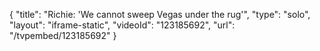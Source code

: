 {
    "title": "Richie: 'We cannot sweep Vegas under the rug'",
    "type": "solo",
    "layout": "iframe-static",
    "videoId": "123185692",
    "url": "\/tvpembed\/123185692"
}
